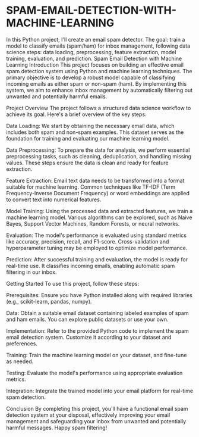# SPAM-EMAIL-DETECTION-WITH-MACHINE-LEARNING
In this Python project, I'll create an email spam detector. The goal: train a model to classify emails (spam/ham) for inbox management, following data science steps: data loading, preprocessing, feature extraction, model training, evaluation, and prediction.
Spam Email Detection with Machine Learning
Introduction
This project focuses on building an effective email spam detection system using Python and machine learning techniques. The primary objective is to develop a robust model capable of classifying incoming emails as either spam or non-spam (ham). By implementing this system, we aim to enhance inbox management by automatically filtering out unwanted and potentially harmful emails.

Project Overview
The project follows a structured data science workflow to achieve its goal. Here's a brief overview of the key steps:

Data Loading: We start by obtaining the necessary email data, which includes both spam and non-spam examples. This dataset serves as the foundation for training and evaluating our machine learning model.

Data Preprocessing: To prepare the data for analysis, we perform essential preprocessing tasks, such as cleaning, deduplication, and handling missing values. These steps ensure the data is clean and ready for feature extraction.

Feature Extraction: Email text data needs to be transformed into a format suitable for machine learning. Common techniques like TF-IDF (Term Frequency-Inverse Document Frequency) or word embeddings are applied to convert text into numerical features.

Model Training: Using the processed data and extracted features, we train a machine learning model. Various algorithms can be explored, such as Naive Bayes, Support Vector Machines, Random Forests, or neural networks.

Evaluation: The model's performance is evaluated using standard metrics like accuracy, precision, recall, and F1-score. Cross-validation and hyperparameter tuning may be employed to optimize model performance.

Prediction: After successful training and evaluation, the model is ready for real-time use. It classifies incoming emails, enabling automatic spam filtering in our inbox.

Getting Started
To use this project, follow these steps:

Prerequisites: Ensure you have Python installed along with required libraries (e.g., scikit-learn, pandas, numpy).

Data: Obtain a suitable email dataset containing labeled examples of spam and ham emails. You can explore public datasets or use your own.

Implementation: Refer to the provided Python code to implement the spam email detection system. Customize it according to your dataset and preferences.

Training: Train the machine learning model on your dataset, and fine-tune as needed.

Testing: Evaluate the model's performance using appropriate evaluation metrics.

Integration: Integrate the trained model into your email platform for real-time spam detection.

Conclusion
By completing this project, you'll have a functional email spam detection system at your disposal, effectively improving your email management and safeguarding your inbox from unwanted and potentially harmful messages. Happy spam filtering!
